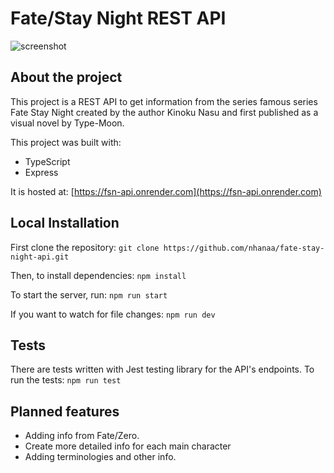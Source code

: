 # Fate/Stay Night REST API
![screenshot](https://static.wikia.nocookie.net/typemoon/images/0/0e/Fate_Stay_Night_-_Logo.png/revision/latest?cb=20210409122858)
## About the project
This project is a REST API to get information from the series famous series Fate Stay Night created by the author Kinoku Nasu and first published as a visual novel by Type-Moon.

This project was built with:
- TypeScript
- Express

It is hosted at: [https://fsn-api.onrender.com](https://fsn-api.onrender.com)

## Local Installation
First clone the repository:
`git clone https://github.com/nhanaa/fate-stay-night-api.git`

Then, to install dependencies:
`npm install`

To start the server, run:
`npm run start`

If you want to watch for file changes:
`npm run dev`

## Tests
There are tests written with Jest testing library for the API's endpoints. To run the tests:
`npm run test`

## Planned features
- Adding info from Fate/Zero.
- Create more detailed info for each main character
- Adding terminologies and other info.
